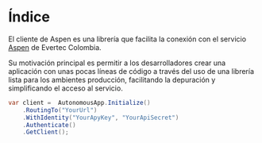 # Índice

El cliente de Aspen es una librería que facilita la conexión con el servicio [Aspen](https://processa-aspen.readthedocs.io/) de Evertec Colombia.

Su motivación principal es permitir  a los desarrolladores crear una aplicación con unas pocas líneas de código a través del uso de una librería lista para los ambientes producción, facilitando la depuración y simplificando el acceso al servicio.

```c#
var client =  AutonomousApp.Initialize()
	.RoutingTo("YourUrl")
	.WithIdentity("YourApyKey", "YourApiSecret")
	.Authenticate()
	.GetClient();
```